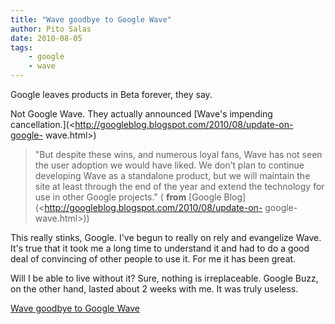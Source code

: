 ```yaml
---
title: "Wave goodbye to Google Wave"
author: Pito Salas
date: 2010-08-05
tags:
    - google
    - wave
---
```




Google leaves products in Beta forever, they say.

Not Google Wave. They actually announced [Wave's impending
cancellation.](<http://googleblog.blogspot.com/2010/08/update-on-google-
wave.html>)

> "But despite these wins, and numerous loyal fans, Wave has not seen the user
> adoption we would have liked. We don’t plan to continue developing Wave as a
> standalone product, but we will maintain the site at least through the end
> of the year and extend the technology for use in other Google projects." (
> **from** [Google Blog](<http://googleblog.blogspot.com/2010/08/update-on-
> google-wave.html>))

This really stinks, Google. I've begun to really on rely and evangelize Wave.
It's true that it took me a long time to understand it and had to do a good
deal of convincing of other people to use it. For me it has been great.

Will I be able to live without it? Sure, nothing is irreplaceable. Google
Buzz, on the other hand, lasted about 2 weeks with me. It was truly useless.


[Wave goodbye to Google Wave](None)
